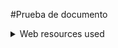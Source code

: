 #Prueba de documento

<details>
<summary> Web resources used </summary>
# Links
x
x
x
x
x
x
  
</details>

